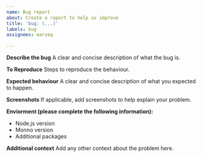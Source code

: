 ```yaml
---
name: Bug report
about: Create a report to help us improve
title: 'bug: (...)'
labels: bug
assignees: marzeq

---
```


**Describe the bug**
A clear and concise description of what the bug is.

**To Reproduce**
Steps to reproduce the behaviour.

**Expected behaviour**
A clear and concise description of what you expected to happen.

**Screenshots**
If applicable, add screenshots to help explain your problem.

**Enviorment (please complete the following information):**
 - Node.js version
 - Monno version
 - Additional packages

**Additional context**
Add any other context about the problem here.
